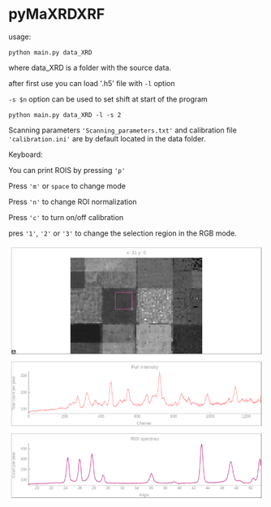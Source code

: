 # pyMaXRDXRF

usage:

```
python main.py data_XRD
```

where data_XRD is a folder with the source data.

after first use you can load '.h5' file with  `-l` option 

`-s $n` option can be used to set shift at start of the program

```
python main.py data_XRD -l -s 2
```

Scanning parameters `'Scanning_parameters.txt'` and calibration file `'calibration.ini'` are by default located in the data folder.

Keyboard:

You can print ROIS by pressing `'p'`

Press `'m'` or `space` to change mode

Press `'n'` to change ROI normalization

Press `'c'` to turn on/off calibration

pres `'1'`, `'2'` or `'3'` to change the selection region in the RGB mode.

![Snapshot](doc/snapshot.png)
